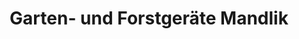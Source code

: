 ---
title: "Garten- und Forstgeräte Mandlik"
url: /woerth-an-der-donau/garten-und-forstgeraete-mandlik/
shop: Garten-Center
---